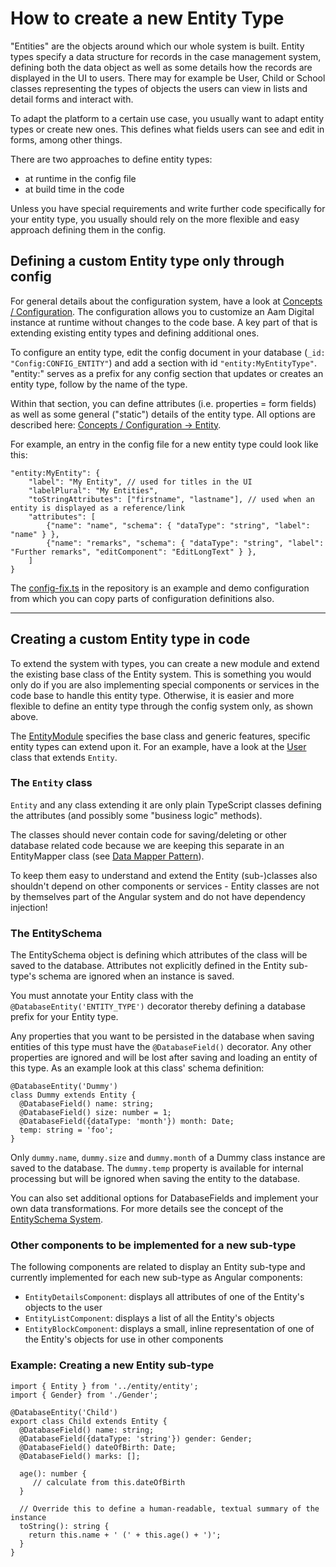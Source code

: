 # How to create a new Entity Type
"Entities" are the objects around which our whole system is built.
Entity types specify a data structure for records in the case management system,
defining both the data object as well as some details how the records are displayed in the UI to users.
There may for example be User, Child or School classes representing the types of objects the users can view in lists and detail forms and interact with.

To adapt the platform to a certain use case, you usually want to adapt entity types or create new ones.
This defines what fields users can see and edit in forms, among other things.

There are two approaches to define entity types:
- at runtime in the config file
- at build time in the code

Unless you have special requirements and write further code specifically for your entity type, 
you usually should rely on the more flexible and easy approach defining them in the config. 


## Defining a custom Entity type only through config
For general details about the configuration system, have a look at [Concepts / Configuration](../concepts/configuration.html).
The configuration allows you to customize an Aam Digital instance at runtime without changes to the code base.
A key part of that is extending existing entity types and defining additional ones.

To configure an entity type, edit the config document in your database (`_id: "Config:CONFIG_ENTITY"`)
and add a section with id `"entity:MyEntityType"`.
"entity:" serves as a prefix for any config section that updates or creates an entity type, follow by the name of the type.

Within that section, you can define attributes (i.e. properties = form fields)
as well as some general ("static") details of the entity type.
All options are described here: [Concepts / Configuration -> Entity](../concepts/configuration.html).

For example, an entry in the config file for a new entity type could look like this:
```
"entity:MyEntity": {
    "label": "My Entity", // used for titles in the UI
    "labelPlural": "My Entities",
    "toStringAttributes": ["firstname", "lastname"], // used when an entity is displayed as a reference/link
    "attributes": [
        {"name": "name", "schema": { "dataType": "string", "label": "name" } },
        {"name": "remarks", "schema": { "dataType": "string", "label": "Further remarks", "editComponent": "EditLongText" } },
    ]
}
```

The [config-fix.ts](https://github.com/Aam-Digital/ndb-core/blob/master/src/app/core/config/config-fix.ts) in the repository is an example and demo configuration from which you can copy parts of configuration definitions also.


---
## Creating a custom Entity type in code 
To extend the system with types, you can create a new module and extend the existing base class of the Entity system.
This is something you would only do if you are also implementing special components or services in the code base to handle this entity type.
Otherwise, it is easier and more flexible to define an entity type through the config system only, as shown above.

The [EntityModule](../../modules/EntityModule.html) specifies the base class and generic features, specific entity types can extend upon it.
For an example, have a look at the [User](../../classes/User.html#source) class that extends `Entity`.

### The `Entity` class
`Entity` and any class extending it are only plain TypeScript classes defining the attributes (and possibly some "business logic" methods).

The classes should never contain code for saving/deleting or other database related code because we are keeping this separate in an EntityMapper class (see [Data Mapper Pattern](https://en.wikipedia.org/wiki/Data_mapper_pattern)).

To keep them easy to understand and extend the Entity (sub-)classes also shouldn't depend on other components or services - Entity classes are not by themselves part of the Angular system and do not have dependency injection!


### The EntitySchema
The EntitySchema object is defining which attributes of the class will be saved to the database.
Attributes not explicitly defined in the Entity sub-type's schema are ignored when an instance is saved.

You must annotate your Entity class with the `@DatabaseEntity('ENTITY_TYPE')` decorator
thereby defining a database prefix for your Entity type.

Any properties that you want to be persisted in the database when saving entities of this type
must have the `@DatabaseField()` decorator.
Any other properties are ignored and will be lost after saving and loading an entity of this type.
As an example look at this class' schema definition:

    @DatabaseEntity('Dummy')
    class Dummy extends Entity {
      @DatabaseField() name: string;
      @DatabaseField() size: number = 1;
      @DatabaseField({dataType: 'month'}) month: Date;
      temp: string = 'foo';
    }

Only `dummy.name`, `dummy.size` and `dummy.month` of a Dummy class instance are saved to the database.
The `dummy.temp` property is available for internal processing but will be ignored when saving the entity to the database.

You can also set additional options for DatabaseFields and implement your own data transformations.
For more details see the concept of the [EntitySchema System](../concepts/entity-schema.html).


### Other components to be implemented for a new sub-type
The following components are related to display an Entity sub-type and currently implemented for each new sub-type as Angular components:
* `EntityDetailsComponent`: displays all attributes of one of the Entity's objects to the user
* `EntityListComponent`: displays a list of all the Entity's objects
* `EntityBlockComponent`: displays a small, inline representation of one of the Entity's objects for use in other components



### Example: Creating a new Entity sub-type

```
import { Entity } from '../entity/entity';
import { Gender} from './Gender';

@DatabaseEntity('Child')
export class Child extends Entity {
  @DatabaseField() name: string;
  @DatabaseField({dataType: 'string'}) gender: Gender;
  @DatabaseField() dateOfBirth: Date;
  @DatabaseField() marks: [];

  age(): number {
     // calculate from this.dateOfBirth
  }

  // Override this to define a human-readable, textual summary of the instance
  toString(): string {
    return this.name + ' (' + this.age() + ')';
  }
}
```
